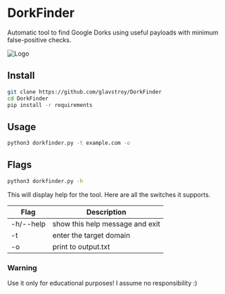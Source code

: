 # DorkFinder
Automatic tool to find Google Dorks using useful payloads with minimum false-positive checks. 

![Logo](https://github.com/glavstroy/DorkFinder/blob/main/img/logo.png)

## Install

```bash
git clone https://github.com/glavstroy/DorkFinder
cd DorkFinder
pip install -r requirements
```

## Usage

```bash
python3 dorkfinder.py -t example.com -o
```

## Flags

```bash
python3 dorkfinder.py -h
```

This will display help for the tool. Here are all the switches it supports.

| Flag           | Description                                          |
|----------------|------------------------------------------------------|
| -h/--help      | show this help message and exit                      |
| -t             | enter the target domain                              |
| -o             | print to output.txt                                  |

### Warning
Use it only for educational purposes! I assume no responsibility :)
